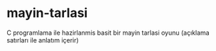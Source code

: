 # mayin-tarlasi
C programlama ile hazirlanmis basit bir mayin tarlasi oyunu (açıklama satırları ile anlatım içerir)
